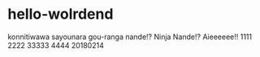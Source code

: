# hello-wolrdend
konnitiwawa
sayounara
gou-ranga
nande!?
Ninja Nande!?
Aieeeeee!!
1111
2222
33333
4444
20180214
